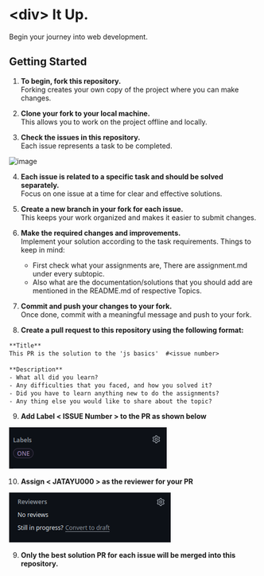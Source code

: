 # \<div\> It Up.  
Begin your journey into web development.

## Getting Started

1. **To begin, fork this repository.**  
   Forking creates your own copy of the project where you can make changes.

2. **Clone your fork to your local machine.**  
   This allows you to work on the project offline and locally.

3. **Check the issues in this repository.**  
   Each issue represents a task to be completed.

<div align="left">
  <img src="./images/issue" alt="image">
</div>

4. **Each issue is related to a specific task and should be solved separately.**  
   Focus on one issue at a time for clear and effective solutions.

5. **Create a new branch in your fork for each issue.**  
   This keeps your work organized and makes it easier to submit changes.

6. **Make the required changes and improvements.**  
   Implement your solution according to the task requirements.
   Things to keep in mind:
   - First check what your assignments are, There are assignment.md under every subtopic.
   - Also what are the documentation/solutions that you should add are mentioned in the README.md of respective Topics.

7. **Commit and push your changes to your fork.**  
   Once done, commit with a meaningful message and push to your fork.

8. **Create a pull request to this repository using the following format:**

```
**Title**
This PR is the solution to the 'js basics'  #<issue number>

**Description**
- What all did you learn?
- Any difficulties that you faced, and how you solved it?
- Did you have to learn anything new to do the assignments?
- Any thing else you would like to share about the topic?

```

9. **Add Label < ISSUE Number > to the PR as shown below**

<div align="left">
  <img src="./images/label.png" alt="image">
</div>

10. **Assign < JATAYU000 > as the reviewer for your PR**

<div align="left">
  <img src="./images/Reviewer.png" alt="image">
</div>


9. **Only the best solution PR for each issue will be merged into this repository.**
